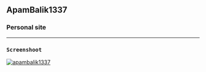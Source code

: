 ## ApamBalik1337

### Personal site

------------------------------
### `Screenshoot`

<a href="https://apambalik1337.github.io/" target="_blank"><img src="https://i.ibb.co/rb4n1GF/sd.png" alt="apambalik1337" /></a>

